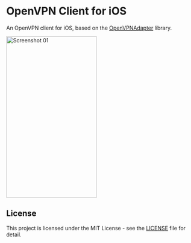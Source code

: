 # OpenVPN Client for iOS
An OpenVPN client for iOS, based on the [OpenVPNAdapter](https://github.com/ss-abramchuk/OpenVPNAdapter) library.

<img src="./assets/01.screenshot.png" width="240" height="427" alt="Screenshot 01" title="Screenshot 01" />

## License
This project is licensed under the MIT License - see the [LICENSE](LICENSE) file for detail.
